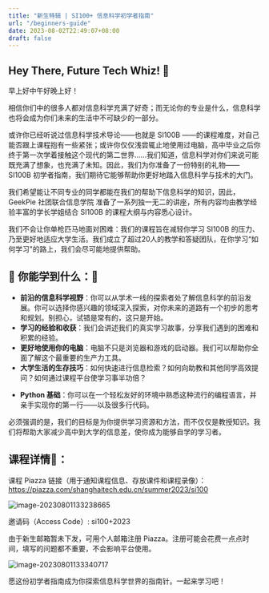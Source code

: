 ```yaml
---
title: "新生特辑 | SI100+ 信息科学初学者指南"
url: "/beginners-guide"
date: 2023-08-02T22:49:07+08:00
draft: false
---
```


## Hey There, Future Tech Whiz! 🙌

早上好中午好晚上好！

相信你们中的很多人都对信息科学充满了好奇；而无论你的专业是什么，信息科学也将会成为你们未来的生活中不可缺少的一部分。

或许你已经听说过信息科学技术导论——也就是 SI100B ——的课程难度，对自己能否跟上课程抱有一些紧张；或许你仅仅浅尝辄止地使用过电脑，高中毕业之后你终于第一次学着接触这个现代的第二世界......我们知道，信息科学对你们来说可能既充满了想象，也充满了未知。因此，我们为你准备了一份特别的礼物—— SI100B 初学者指南，我们期待它能够帮助你更好地踏入信息科学与技术的大门。

我们希望能让不同专业的同学都能在我们的帮助下信息科学的知识，因此，GeekPie 社团联合信息学院 准备了一系列独一无二的讲座，所有内容均由教学经验丰富的学长学姐结合 SI100B 的课程大纲与内容悉心设计。

我们不会让你单枪匹马地面对困难：我们的课程旨在减轻你学习 SI100B 的压力、乃至更好地适应大学生活。我们成立了超过20人的教学和答疑团队，在你学习“如何学习"的路上，我们会尽可能地提供帮助。

## 🌟 你能学到什么：🌟

- **前沿的信息科学视野**：你可以从学术一线的探索者处了解信息科学的前沿发展。你可以选择你感兴趣的领域深入探索，对你未来的道路有一个初步的思考和规划。别担心，试错是常有的，这只是开始。
- **学习的经验和收获**：我们会讲述我们的真实学习故事，分享我们遇到的困难和积累的经验。
- **更好地使用你的电脑**：电脑不只是浏览器和游戏的启动器。我们可以帮助你全面了解这个最重要的生产力工具。
- **大学生活的生存技巧**：如何快速进行信息检索？如何向助教和其他同学高效提问？如何通过课程平台使学习事半功倍？

* **Python 基础**：你可以在一个轻松友好的环境中熟悉这种流行的编程语言，并亲手实现你的第一行——以及很多行代码。

必须强调的是，我们的目标是为你提供学习资源和方法，而不仅仅是教授知识。我们将帮助大家减少高中到大学的信息差，使你成为能够自学的学习者。 

## 课程详情🎯：

课程 Piazza 链接（用于通知课程信息、存放课件和课程录像）：https://piazza.com/shanghaitech.edu.cn/summer2023/si100

![image-20230801133238665](/posts/BeginnerGuide/images/PIAZZA.jpg)

邀请码（Access Code）: si100+2023

由于新生邮箱暂未下发，可用个人邮箱注册 Piazza。注册可能会花费一点点时间，填写的问题都不重要，不会影响平台使用。

![image-20230801133340717](/posts/BeginnerGuide/images/QQ.jpg)

愿这份初学者指南成为你探索信息科学世界的指南针。一起来学习吧！